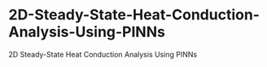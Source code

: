 # 2D-Steady-State-Heat-Conduction-Analysis-Using-PINNs
2D Steady-State Heat Conduction Analysis Using PINNs
